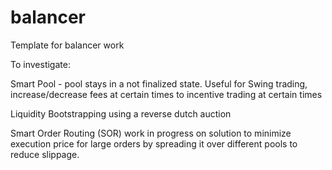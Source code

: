 # balancer

Template for balancer work

To investigate:

Smart Pool - pool stays in a not finalized state. Useful for Swing trading, increase/decrease fees 
at certain times to incentive trading at certain times

Liquidity Bootstrapping using a reverse dutch auction


Smart Order Routing (SOR) work in progress on solution to minimize execution price for large orders by spreading 
it over different pools to reduce slippage.

